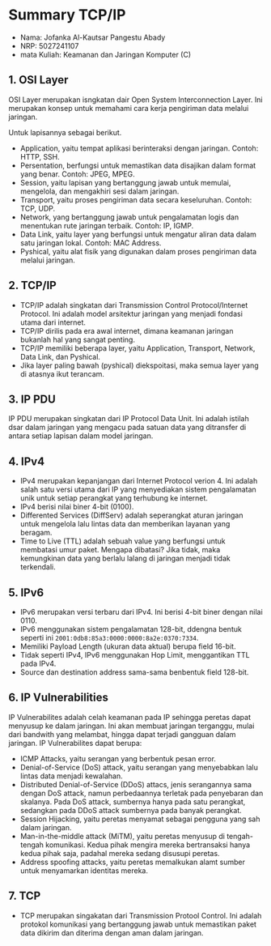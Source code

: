 # Summary TCP/IP

- Nama: Jofanka Al-Kautsar Pangestu Abady
- NRP: 5027241107
- mata Kuliah: Keamanan dan Jaringan Komputer (C)


## 1. OSI Layer
OSI Layer merupakan isngkatan dair Open System Interconnection Layer. Ini merupakan konsep untuk memahami cara kerja pengiriman data melalui jaringan.

Untuk lapisannya sebagai berikut.
- Application, yaitu tempat aplikasi berinteraksi dengan jaringan. Contoh: HTTP, SSH.
- Persentation, berfungsi untuk memastikan data disajikan dalam format yang benar. Contoh: JPEG, MPEG.
- Session, yaitu lapisan yang bertanggung jawab untuk memulai, mengelola, dan mengakhiri sesi dalam jaringan.
- Transport, yaitu proses pengiriman data secara keseluruhan. Contoh: TCP, UDP.
- Network, yang bertanggung jawab untuk pengalamatan logis dan menentukan rute jaringan terbaik. Contoh: IP, IGMP.
- Data Link, yaitu layer yang berfungsi untuk mengatur aliran data dalam satu jaringan lokal. Contoh: MAC Address.
- Pyshical, yaitu alat fisik yang digunakan dalam proses pengiriman data melalui jaringan.


## 2. TCP/IP

- TCP/IP adalah singkatan dari Transmission Control Protocol/Internet Protocol. Ini adalah model arsitektur jaringan yang menjadi fondasi utama dari internet.
- TCP/IP dirilis pada era awal internet, dimana keamanan jaringan bukanlah hal yang sangat penting.
- TCP/IP memiliki beberapa layer, yaitu Application, Transport, Network, Data Link, dan Pyshical.
- Jika layer paling bawah (pyshical) diekspoitasi, maka semua layer yang di atasnya ikut terancam.


## 3. IP PDU
IP PDU merupakan singkatan dari IP Protocol Data Unit. Ini adalah istilah dsar dalam jaringan yang mengacu pada satuan data yang ditransfer di antara setiap lapisan dalam model jaringan.

## 4. IPv4
- IPv4 merupakan kepanjangan dari Internet Protocol verion 4. Ini adalah salah satu versi utama dari IP yang menyediakan sistem pengalamatan unik untuk setiap perangkat yang terhubung ke internet.
- IPv4 berisi nilai biner 4-bit (0100).
- Differented Services (DiffServ) adalah seperangkat aturan jaringan untuk mengelola lalu lintas data dan memberikan layanan yang beragam.
- Time to Live (TTL) adalah sebuah value yang berfungsi untuk membatasi umur paket. Mengapa dibatasi? Jika tidak, maka kemungkinan data yang berlalu lalang di jaringan menjadi tidak terkendali.

## 5. IPv6
- IPv6 merupakan versi terbaru dari IPv4. Ini berisi 4-bit biner dengan nilai 0110.
- IPv6 menggunakan sistem pengalamatan 128-bit, ddengna bentuk seperti ini `2001:0db8:85a3:0000:0000:8a2e:0370:7334`.
- Memiliki Payload Length (ukuran data aktual) berupa field 16-bit.
- Tidak seperti IPv4, IPv6 menggunakan Hop Limit, menggantikan TTL pada IPv4.
- Source dan destination address sama-sama benbentuk field 128-bit.

## 6. IP Vulnerabilities
IP Vulnerabilites adalah celah keamanan pada IP sehingga peretas dapat menyusup ke dalam jaringan. Ini akan membuat jaringan terganggu, mulai dari bandwith yang melambat, hingga dapat terjadi gangguan dalam jaringan.
IP Vulnerabilites dapat berupa:
- ICMP Attacks, yaitu serangan yang berbentuk pesan error. 
- Denial-of-Service (DoS) attack, yaitu serangan yang menyebabkan lalu lintas data menjadi kewalahan.
- Distributed Denial-of-Service (DDoS) attacs, jenis serangannya sama dengan DoS attack, namun perbedaannya terletak pada penyebaran dan skalanya. Pada DoS attack, sumbernya hanya pada satu perangkat, sedangkan pada DDoS attack sumbernya pada banyak perangkat.
- Session Hijacking, yaitu peretas menyamat sebagai pengguna yang sah dalam jaringan.
- Man-in-the-middle attack (MiTM), yaitu peretas menyusup di tengah-tengah komunikasi. Kedua pihak mengira mereka bertransaksi hanya kedua pihak saja, padahal mereka sedang disusupi peretas.
- Address spoofing attacks, yaitu peretas memalkukan alamt sumber untuk menyamarkan identitas mereka.

## 7. TCP
- TCP merupakan singakatan dari Transmission Protool Control. Ini adalah protokol komunikasi yang bertanggung jawab untuk memastikan paket data dikirim dan diterima dengan aman dalam jaringan.
